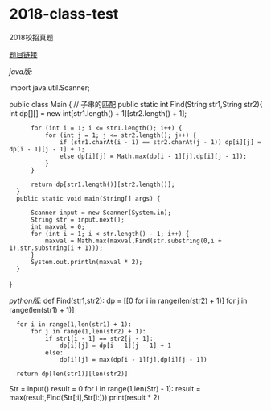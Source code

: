 # 2018-class-test
2018校招真题

[题目链接](https://www.nowcoder.com/practice/b43fb39898f448e39adbcffde5ff0dfc?tpId=90&tqId=30810&rp=2&ru=/ta/2018test&qru=/ta/2018test/question-ranking)

_java版:_

  import java.util.Scanner;

  public class Main {
  //    子串的匹配
      public static int Find(String str1,String str2){
          int dp[][] = new int[str1.length() + 1][str2.length() + 1];

          for (int i = 1; i <= str1.length(); i++) {
              for (int j = 1; j <= str2.length(); j++) {
                  if (str1.charAt(i - 1) == str2.charAt(j - 1)) dp[i][j] = dp[i - 1][j - 1] + 1;
                  else dp[i][j] = Math.max(dp[i - 1][j],dp[i][j - 1]);
              }
          }

          return dp[str1.length()][str2.length()];
      }
      public static void main(String[] args) {

          Scanner input = new Scanner(System.in);
          String str = input.next();
          int maxval = 0;
          for (int i = 1; i < str.length() - 1; i++) {
              maxval = Math.max(maxval,Find(str.substring(0,i + 1),str.substring(i + 1)));
          }
          System.out.println(maxval * 2);
      }
  }
  
_python版:_
  def Find(str1,str2):
      dp = [[0 for i in range(len(str2) + 1)] for j in range(len(str1) + 1)]

      for i in range(1,len(str1) + 1):
          for j in range(1,len(str2) + 1):
              if str1[i - 1] == str2[j - 1]:
                  dp[i][j] = dp[i - 1][j - 1] + 1
              else:
                  dp[i][j] = max(dp[i - 1][j],dp[i][j - 1])

      return dp[len(str1)][len(str2)]
  Str = input()
  result = 0
  for i in range(1,len(Str) - 1):
      result = max(result,Find(Str[:i],Str[i:]))
  print(result * 2)
